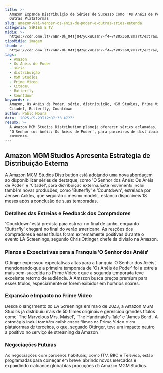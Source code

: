 ```yaml
---
title: >-
  Amazon Expande Distribuição de Séries de Sucesso Como 'Os Anéis de Poder' para
  Outras Plataformas
slug: amazon-vai-vender-os-anis-de-poder-e-outras-sries-entenda
categoria: SÉRIES E TV
midia: >-
  https://cdn.ome.lt/7nBn-0h_04TjQ47yCxWCsan7-f4=/480x360/smart/extras/conteudos/Design_sem_nome29.png
tipoMidia: imagem
thumb: >-
  https://cdn.ome.lt/7nBn-0h_04TjQ47yCxWCsan7-f4=/480x360/smart/extras/conteudos/Design_sem_nome29.png
tags:
  - Amazon
  - Os Anéis de Poder
  - série
  - distribuição
  - MGM Studios
  - Prime Video
  - Citadel
  - Butterfly
  - Countdown
keywords: >-
  Amazon, Os Anéis de Poder, série, distribuição, MGM Studios, Prime Video,
  Citadel, Butterfly, Countdown
author: Pablo Moura
data: '2025-05-23T12:07:33.872Z'
resumo: >-
  A Amazon MGM Studios Distribution planeja oferecer séries aclamadas, incluindo
  'O Senhor dos Anéis: Os Anéis de Poder', para parceiros de distribuição
  externos.
---
```


## Amazon MGM Studios Apresenta Estratégia de Distribuição Externa

A Amazon MGM Studios Distribution está adotando uma nova abordagem ao disponibilizar séries de destaque, como 'O Senhor dos Anéis: Os Anéis de Poder' e 'Citadel', para distribuição externa. Este movimento inclui também novas produções, como 'Butterfly' e 'Countdown', estrelada por Jensen Ackles, que seguirão o mesmo modelo, estando disponíveis 18 meses após a conclusão de suas temporadas.

### Detalhes das Estreias e Feedback dos Compradores

'Countdown' está prevista para estrear no final de junho, enquanto 'Butterfly' chegará no final do verão americano. As reações dos compradores a esses títulos foram extremamente positivas durante o evento LA Screenings, segundo Chris Ottinger, chefe da divisão na Amazon.

### Planos e Expectativas para a Franquia 'O Senhor dos Anéis'

Ottinger expressou expectativas altas para a franquia 'O Senhor dos Anéis', mencionando que a primeira temporada de 'Os Anéis de Poder' foi a estreia mais bem-sucedida no Prime Video e que a segunda temporada teve excelente retorno de audiência. A Amazon busca preços premium para esses títulos, especialmente se forem exibidos em horários nobres.

### Expansão e Impacto no Prime Video

Desde o lançamento do LA Screenings em maio de 2023, a Amazon MGM Studios já distribuiu mais de 50 filmes originais e gerenciou grandes títulos como 'The Marvelous Mrs. Maisel', 'The Handmaid's Tale' e 'James Bond'. A estratégia inclui também exibir esses filmes no Prime Video e em plataformas de terceiros, o que, segundo Ottinger, teve um impacto neutro a positivo no serviço de streaming da Amazon.

### Negociações Futuras

As negociações com parceiros habituais, como ITV, BBC e Televisa, estão programadas para começar em breve, abrindo novos mercados e expandindo o alcance global das produções da Amazon MGM Studios.
